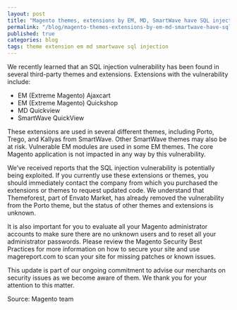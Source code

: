 ```yaml
---
layout: post
title: "Magento themes, extensions by EM, MD, SmartWave have SQL injection vulnerability"
permalink: "/blog/magento-themes-extensions-by-em-md-smartwave-have-sql-injection-vulnerability.html"
published: true
categories: blog
tags: theme extension em md smartwave sql injection
---
```



We recently learned that an SQL injection vulnerability has been found in several third-party themes and extensions. Extensions with the vulnerability include:

- EM (Extreme Magento) Ajaxcart 
- EM (Extreme Magento) Quickshop 
- MD Quickview 
- SmartWave QuickView 

These extensions are used in several different themes, including Porto, Trego, and Kallyas from SmartWave. Other SmartWave themes may also be at risk. Vulnerable EM modules are used in some EM themes. The core Magento application is not impacted in any way by this vulnerability.

We’ve received reports that the SQL injection vulnerability is potentially being exploited. If you currently use these extensions or themes, you should immediately contact the company from which you purchased the extensions or themes to request updated code. We understand that Themeforest, part of Envato Market, has already removed the vulnerability from the Porto theme, but the status of other themes and extensions is unknown.

It is also important for you to evaluate all your Magento administrator accounts to make sure there are no unknown users and to reset all your administrator passwords. Please review the Magento Security Best Practices for more information on how to secure your site and use magereport.com to scan your site for missing patches or known issues.

This update is part of our ongoing commitment to advise our merchants on security issues as we become aware of them. We thank you for your attention to this matter.

Source: Magento team